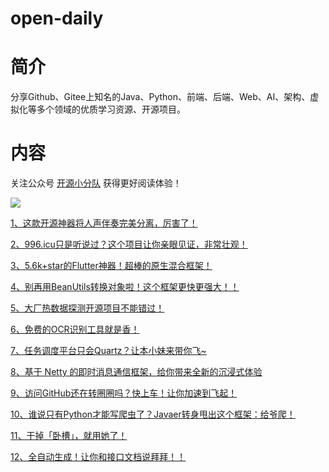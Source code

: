 # open-daily

# 简介
分享Github、Gitee上知名的Java、Python、前端、后端、Web、AI、架构、虚拟化等多个领域的优质学习资源、开源项目。

# 内容

关注公众号 [开源小分队](![](https://gitee.com/sourceteam/blog-source/raw/master/images/202112/202112131653796.jpg)) 获得更好阅读体验！

![](https://gitee.com/sourceteam/blog-source/raw/master/images/202112/202112131653796.jpg)

[1、这款开源神器将人声伴奏完美分离，厉害了！](https://github.com/ourceteams/open-daily/blob/main/contents/2021_10_12_%E8%BF%99%E6%AC%BE%E5%BC%80%E6%BA%90%E7%A5%9E%E5%99%A8%E5%B0%86%E4%BA%BA%E5%A3%B0%E4%BC%B4%E5%A5%8F%E5%AE%8C%E7%BE%8E%E5%88%86%E7%A6%BB%EF%BC%8C%E5%8E%89%E5%AE%B3%E4%BA%86%EF%BC%81.md)

[2、996.icu只是听说过？这个项目让你亲眼见证，非常壮观！](https://github.com/ourceteams/open-daily/blob/main/contents/2021_10_13_%20996.icu%E5%8F%AA%E6%98%AF%E5%90%AC%E8%AF%B4%E8%BF%87%EF%BC%9F%E8%BF%99%E4%B8%AA%E9%A1%B9%E7%9B%AE%E8%AE%A9%E4%BD%A0%E4%BA%B2%E7%9C%BC%E8%A7%81%E8%AF%81%EF%BC%8C%E9%9D%9E%E5%B8%B8%E5%A3%AE%E8%A7%82%EF%BC%81.md)

[3、5.6k+star的Flutter神器！超棒的原生混合框架！](https://github.com/ourceteams/open-daily/blob/main/contents/2021_10_19_5.6k+star%E7%9A%84Flutter%E7%A5%9E%E5%99%A8%EF%BC%81%E8%B6%85%E6%A3%92%E7%9A%84%E5%8E%9F%E7%94%9F%E6%B7%B7%E5%90%88%E6%A1%86%E6%9E%B6%EF%BC%81.md)

[4、别再用BeanUtils转换对象啦！这个框架更快更强大！！](https://github.com/ourceteams/open-daily/blob/main/contents/2021_10_21_%E5%88%AB%E5%86%8D%E7%94%A8BeanUtils%E8%BD%AC%E6%8D%A2%E5%AF%B9%E8%B1%A1%E5%95%A6%EF%BC%81%E8%BF%99%E4%B8%AA%E6%A1%86%E6%9E%B6%E6%9B%B4%E5%BF%AB%E6%9B%B4%E5%BC%BA%E5%A4%A7%EF%BC%81%EF%BC%81.md)

[5、大厂热数据探测开源项目不能错过！](https://github.com/ourceteams/open-daily/blob/main/contents/2021_10_26_%E5%A4%A7%E5%8E%82%E7%83%AD%E6%95%B0%E6%8D%AE%E6%8E%A2%E6%B5%8B%E5%BC%80%E6%BA%90%E9%A1%B9%E7%9B%AE%E4%B8%8D%E8%83%BD%E9%94%99%E8%BF%87!.md)

[6、免费的OCR识别工具就是香！](https://github.com/ourceteams/open-daily/blob/main/contents/2021-10-28-%E5%85%8D%E8%B4%B9%E7%9A%84OCR%E8%AF%86%E5%88%AB%E5%B7%A5%E5%85%B7%E5%B0%B1%E6%98%AF%E9%A6%99.md)

[7、任务调度平台只会Quartz？让本小妹来带你飞~](https://github.com/ourceteams/open-daily/blob/main/contents/2021_11_02_%E4%BB%BB%E5%8A%A1%E8%B0%83%E5%BA%A6%E5%B9%B3%E5%8F%B0%E5%8F%AA%E4%BC%9AQuartz%EF%BC%9F%E8%AE%A9%E6%9C%AC%E5%B0%8F%E5%A6%B9%E6%9D%A5%E5%B8%A6%E4%BD%A0%E9%A3%9E%7E.md)

[8、基于 Netty 的即时消息通信框架，给你带来全新的沉浸式体验](https://github.com/ourceteams/open-daily/blob/main/contents/2021_11_04_%E5%9F%BA%E4%BA%8E%20Netty%20%E7%9A%84%E5%8D%B3%E6%97%B6%E6%B6%88%E6%81%AF%E9%80%9A%E4%BF%A1%E6%A1%86%E6%9E%B6%EF%BC%8C%E7%BB%99%E4%BD%A0%E5%B8%A6%E6%9D%A5%E5%85%A8%E6%96%B0%E7%9A%84%E6%B2%89%E6%B5%B8%E5%BC%8F%E4%BD%93%E9%AA%8C.md)

[9、访问GitHub还在转圈圈吗？快上车！让你加速到飞起！](https://github.com/ourceteams/open-daily/blob/main/contents/2021_11_09_访问GitHub还在转圈圈吗？快上车！让你加速到飞起！.md)

[10、谁说只有Python才能写爬虫了？Javaer转身甩出这个框架：给爷爬！](https://github.com/ourceteams/open-daily/blob/main/contents/2021_11_11_谁说只有Python才能写爬虫了？Javaer转身甩出这个框架：给爷爬！.md)

[11、干掉「卧槽」，就用她了！](https://github.com/ourceteams/open-daily/blob/main/contents/2021_12_06_干掉「卧槽」，就用她了！.md)

[12、全自动生成！让你和接口文档说拜拜！！](https://github.com/ourceteams/open-daily/blob/main/contents/2021_12_07_全自动生成！让你和接口文档说拜拜！！.md)
